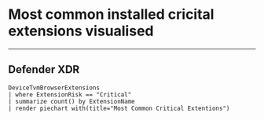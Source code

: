 # Most common installed cricital extensions visualised
----
## Defender XDR
```
DeviceTvmBrowserExtensions
| where ExtensionRisk == "Critical"
| summarize count() by ExtensionName
| render piechart with(title="Most Common Critical Extentions")
```

